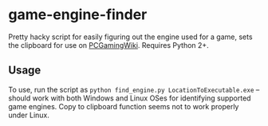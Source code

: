 # game-engine-finder

Pretty hacky script for easily figuring out the engine used for a game, sets the clipboard for use on [PCGamingWiki](https://pcgamingwiki.com/wiki/Home).
Requires Python 2+.

## Usage

To use, run the script as `python find_engine.py LocationToExecutable.exe` – should work with both Windows and Linux OSes for identifying supported game engines. Copy to clipboard function seems not to work properly under Linux.
